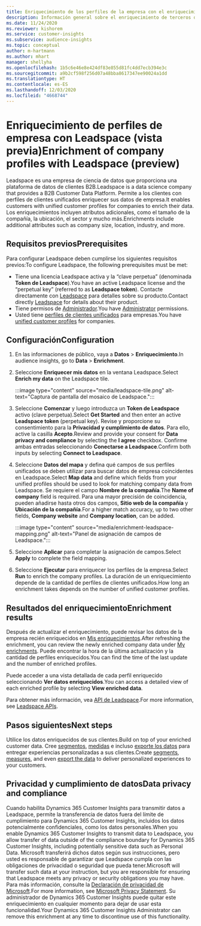 ```yaml
---
title: Enriquecimiento de los perfiles de la empresa con el enriquecimiento de terceros de Leadspace
description: Información general sobre el enriquecimiento de terceros de Leadspace.
ms.date: 11/24/2020
ms.reviewer: kishorem
ms.service: customer-insights
ms.subservice: audience-insights
ms.topic: conceptual
author: m-hartmann
ms.author: mhart
manager: shellyha
ms.openlocfilehash: 1b5c6e46e8e424df83e855d81fc4dd7ecb394e3c
ms.sourcegitcommit: a9b2cf598f256d07a48bba8617347ee90024a1dd
ms.translationtype: HT
ms.contentlocale: es-ES
ms.lasthandoff: 12/03/2020
ms.locfileid: "4668744"
---
```

# <a name="enrichment-of-company-profiles-with-leadspace-preview"></a><span data-ttu-id="79696-103">Enriquecimiento de perfiles de empresa con Leadspace (vista previa)</span><span class="sxs-lookup"><span data-stu-id="79696-103">Enrichment of company profiles with Leadspace (preview)</span></span>

<span data-ttu-id="79696-104">Leadspace es una empresa de ciencia de datos que proporciona una plataforma de datos de clientes B2B.</span><span class="sxs-lookup"><span data-stu-id="79696-104">Leadspace is a data science company that provides a B2B Customer Data Platform.</span></span> <span data-ttu-id="79696-105">Permite a los clientes con perfiles de clientes unificados enriquecer sus datos de empresa.</span><span class="sxs-lookup"><span data-stu-id="79696-105">It enables customers with unified customer profiles for companies to enrich their data.</span></span> <span data-ttu-id="79696-106">Los enriquecimientos incluyen atributos adicionales, como el tamaño de la compañía, la ubicación, el sector y mucho más.</span><span class="sxs-lookup"><span data-stu-id="79696-106">Enrichments include additional attributes such as company size, location, industry, and more.</span></span>

## <a name="prerequisites"></a><span data-ttu-id="79696-107">Requisitos previos</span><span class="sxs-lookup"><span data-stu-id="79696-107">Prerequisites</span></span>

<span data-ttu-id="79696-108">Para configurar Leadspace deben cumplirse los siguientes requisitos previos:</span><span class="sxs-lookup"><span data-stu-id="79696-108">To configure Leadspace, the following prerequisites must be met:</span></span>

- <span data-ttu-id="79696-109">Tiene una licencia Leadspace activa y la “clave perpetua” (denominada **Token de Leadspace**).</span><span class="sxs-lookup"><span data-stu-id="79696-109">You have an active Leadspace license and the “perpetual key” (referred to as **Leadspace token**).</span></span> <span data-ttu-id="79696-110">Contacte directamente con [Leadspace](https://www.leadspace.com/products/leadspace-on-demand/) para detalles sobre su producto.</span><span class="sxs-lookup"><span data-stu-id="79696-110">Contact directly [Leadspace](https://www.leadspace.com/products/leadspace-on-demand/) for details about their product.</span></span>
- <span data-ttu-id="79696-111">Tiene permisos de [Administrador](permissions.md#administrator).</span><span class="sxs-lookup"><span data-stu-id="79696-111">You have [Administrator](permissions.md#administrator) permissions.</span></span>
- <span data-ttu-id="79696-112">Usted tiene [perfiles de clientes unificados](customer-profiles.md) para empresas.</span><span class="sxs-lookup"><span data-stu-id="79696-112">You have [unified customer profiles](customer-profiles.md) for companies.</span></span>

## <a name="configuration"></a><span data-ttu-id="79696-113">Configuración</span><span class="sxs-lookup"><span data-stu-id="79696-113">Configuration</span></span>

1. <span data-ttu-id="79696-114">En las informaciones de público, vaya a **Datos** > **Enriquecimiento**.</span><span class="sxs-lookup"><span data-stu-id="79696-114">In audience insights, go to **Data** > **Enrichment**.</span></span>

1. <span data-ttu-id="79696-115">Seleccione **Enriquecer mis datos** en la ventana Leadspace.</span><span class="sxs-lookup"><span data-stu-id="79696-115">Select **Enrich my data** on the Leadspace tile.</span></span>

   :::image type="content" source="media/leadspace-tile.png" alt-text="Captura de pantalla del mosaico de Leadspace.":::

1. <span data-ttu-id="79696-117">Seleccione **Comenzar** y luego introduzca un **Token de Leadspace** activo (clave perpetua).</span><span class="sxs-lookup"><span data-stu-id="79696-117">Select **Get Started** and then enter an active **Leadspace token** (perpetual key).</span></span> <span data-ttu-id="79696-118">Revise y proporcione su consentimiento para la **Privacidad y cumplimiento de datos**. Para ello, active la casilla **Acepto**.</span><span class="sxs-lookup"><span data-stu-id="79696-118">Review and provide your consent for **Data privacy and compliance** by selecting the **I agree** checkbox.</span></span> <span data-ttu-id="79696-119">Confirme ambas entradas seleccionando **Conectarse a Leadspace**.</span><span class="sxs-lookup"><span data-stu-id="79696-119">Confirm both inputs by selecting **Connect to Leadspace**.</span></span>

1. <span data-ttu-id="79696-120">Seleccione **Datos del mapa** y defina qué campos de sus perfiles unificados se deben utilizar para buscar datos de empresa coincidentes en Leadspace.</span><span class="sxs-lookup"><span data-stu-id="79696-120">Select **Map data** and define which fields from your unified profiles should be used to look for matching company data from Leadspace.</span></span> <span data-ttu-id="79696-121">Se requiere el campo **Nombre de la compañía**.</span><span class="sxs-lookup"><span data-stu-id="79696-121">The **Name of company** field is required.</span></span> <span data-ttu-id="79696-122">Para una mayor precisión de coincidencia, pueden añadirse hasta otros dos campos, **Sitio web de la compañía** y **Ubicación de la compañía**.</span><span class="sxs-lookup"><span data-stu-id="79696-122">For a higher match accuracy, up to two other fields, **Company website** and **Company location**, can be added.</span></span>

   :::image type="content" source="media/enrichment-leadspace-mapping.png" alt-text="Panel de asignación de campos de Leadspace.":::
   
1. <span data-ttu-id="79696-124">Seleccione **Aplicar** para completar la asignación de campos.</span><span class="sxs-lookup"><span data-stu-id="79696-124">Select **Apply** to complete the field mapping.</span></span>

1. <span data-ttu-id="79696-125">Seleccione **Ejecutar** para enriquecer los perfiles de la empresa.</span><span class="sxs-lookup"><span data-stu-id="79696-125">Select **Run** to enrich the company profiles.</span></span> <span data-ttu-id="79696-126">La duración de un enriquecimiento depende de la cantidad de perfiles de clientes unificados.</span><span class="sxs-lookup"><span data-stu-id="79696-126">How long an enrichment takes depends on the number of unified customer profiles.</span></span>

## <a name="enrichment-results"></a><span data-ttu-id="79696-127">Resultados del enriquecimiento</span><span class="sxs-lookup"><span data-stu-id="79696-127">Enrichment results</span></span>

<span data-ttu-id="79696-128">Después de actualizar el enriquecimiento, puede revisar los datos de la empresa recién enriquecidos en [Mis enriquecimientos](enrichment-hub.md).</span><span class="sxs-lookup"><span data-stu-id="79696-128">After refreshing the enrichment, you can review the newly enriched company data under [My enrichments](enrichment-hub.md).</span></span> <span data-ttu-id="79696-129">Puede encontrar la hora de la última actualización y la cantidad de perfiles enriquecidos.</span><span class="sxs-lookup"><span data-stu-id="79696-129">You can find the time of the last update and the number of enriched profiles.</span></span>

<span data-ttu-id="79696-130">Puede acceder a una vista detallada de cada perfil enriquecido seleccionando **Ver datos enriquecidos**.</span><span class="sxs-lookup"><span data-stu-id="79696-130">You can access a detailed view of each enriched profile by selecting **View enriched data**.</span></span>

<span data-ttu-id="79696-131">Para obtener más información, vea [API de Leadspace](https://support.leadspace.com/hc/en-us/sections/201997649-API).</span><span class="sxs-lookup"><span data-stu-id="79696-131">For more information, see [Leadspace APIs](https://support.leadspace.com/hc/en-us/sections/201997649-API).</span></span>

## <a name="next-steps"></a><span data-ttu-id="79696-132">Pasos siguientes</span><span class="sxs-lookup"><span data-stu-id="79696-132">Next steps</span></span>

<span data-ttu-id="79696-133">Utilice los datos enriquecidos de sus clientes.</span><span class="sxs-lookup"><span data-stu-id="79696-133">Build on top of your enriched customer data.</span></span> <span data-ttu-id="79696-134">Cree [segmentos](segments.md), [medidas](measures.md) e incluso [exporte los datos](export-destinations.md) para entregar experiencias personalizadas a sus clientes.</span><span class="sxs-lookup"><span data-stu-id="79696-134">Create [segments](segments.md), [measures](measures.md), and even [export the data](export-destinations.md) to deliver personalized experiences to your customers.</span></span>

## <a name="data-privacy-and-compliance"></a><span data-ttu-id="79696-135">Privacidad y cumplimiento de datos</span><span class="sxs-lookup"><span data-stu-id="79696-135">Data privacy and compliance</span></span>

<span data-ttu-id="79696-136">Cuando habilita Dynamics 365 Customer Insights para transmitir datos a Leadspace, permite la transferencia de datos fuera del límite de cumplimiento para Dynamics 365 Customer Insights, incluidos los datos potencialmente confidenciales, como los datos personales.</span><span class="sxs-lookup"><span data-stu-id="79696-136">When you enable Dynamics 365 Customer Insights to transmit data to Leadspace, you allow transfer of data outside of the compliance boundary for Dynamics 365 Customer Insights, including potentially sensitive data such as Personal Data.</span></span> <span data-ttu-id="79696-137">Microsoft transferirá dichos datos según sus instrucciones, pero usted es responsable de garantizar que Leadspace cumpla con las obligaciones de privacidad o seguridad que pueda tener.</span><span class="sxs-lookup"><span data-stu-id="79696-137">Microsoft will transfer such data at your instruction, but you are responsible for ensuring that Leadspace meets any privacy or security obligations you may have.</span></span> <span data-ttu-id="79696-138">Para más información, consulte la [Declaración de privacidad de Microsoft](https://go.microsoft.com/fwlink/?linkid=396732).</span><span class="sxs-lookup"><span data-stu-id="79696-138">For more information, see [Microsoft Privacy Statement](https://go.microsoft.com/fwlink/?linkid=396732).</span></span>
<span data-ttu-id="79696-139">Su administrador de Dynamics 365 Customer Insights puede quitar este enriquecimiento en cualquier momento para dejar de usar esta funcionalidad.</span><span class="sxs-lookup"><span data-stu-id="79696-139">Your Dynamics 365 Customer Insights Administrator can remove this enrichment at any time to discontinue use of this functionality.</span></span>